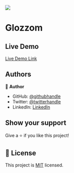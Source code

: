 
![](https://img.shields.io/badge/glozzom-blueviolet)

# Glozzom

## Live Demo

[Live Demo Link](#)


## Authors

👤 **Author**

- GitHub: [@githubhandle](https://github.com/Shaher-11)
- Twitter: [@twitterhandle](https://twitter.com/ShaherShamroukh/)
- LinkedIn: [LinkedIn](https://www.linkedin.com/in/shaher-shamroukh/)

## Show your support

Give a ⭐️ if you like this project!


## 📝 License

This project is [MIT](lic.url) licensed.
